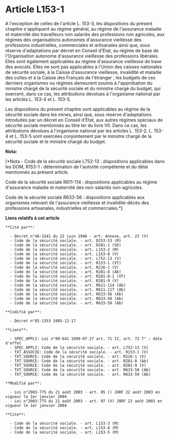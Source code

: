 # Article L153-1

A l'exception de celles de l'article L. 153-3, les dispositions du présent chapitre s'appliquent au régime général, au régime
de l'assurance maladie et maternité des travailleurs non salariés des professions non agricoles, aux régimes des
organisations autonomes d'assurance vieillesse des professions industrielles, commerciales et artisanales ainsi que, sous
réserve d'adaptations par décret en Conseil d'Etat, au régime de base de l'Organisation autonome d'assurance vieillesse des
professions libérales. Elles sont également applicables au régime d'assurance vieillesse de base des avocats. Elles ne sont
pas applicables à l'Union des caisses nationales de sécurité sociale, à la Caisse d'assurance vieillesse, invalidité et
maladie des cultes et à la Caisse des Français de l'étranger ; les budgets de ces derniers organismes ou régimes demeurent
soumis à l'approbation du ministre chargé de la sécurité sociale et du ministre chargé du budget, qui exercent, dans ce cas,
les attributions dévolues à l'organisme national par les articles L. 153-4 et L. 153-5.

Les dispositions du présent chapitre sont applicables au régime de la sécurité sociale dans les mines, ainsi que, sous
réserve d'adaptations introduites par un décret en Conseil d'Etat, aux autres régimes spéciaux de sécurité sociale mentionnés
au titre Ier du livre VII. Dans ce cas, les attributions dévolues à l'organisme national par les articles L. 153-2, L. 153-4
et L. 153-5 sont exercées conjointement par le ministre chargé de la sécurité sociale et le ministre chargé du budget.

**Nota:**

[*Nota - Code de la sécurité sociale L752-13 : dispositions applicables dans les DOM, R153-1 : détermination de l'autorité
compétente et du délai mentionnés au présent article.

Code de la sécurité sociale R611-114 : dispositions applicables au régime d'assurance maladie et maternité des non-salariés
non-agricoles.

Code de la sécurité sociale R633-56 : dispositions applicables aux organismes relevant de l'assurance vieillesse et
invalidité-décès des professions artisanales, industrielles et commerciales.*]

**Liens relatifs à cet article**

	**Cité par**:

	  - Décret n°46-1541 du 22 juin 1946 - art. Annexe, art. 23 (V)
	  - Code de la sécurité sociale. - art. D253-53 (M)
	  - Code de la sécurité sociale. - art. D281-1 (VD)
	  - Code de la sécurité sociale. - art. L153-2 (M)
	  - Code de la sécurité sociale. - art. L153-8 (V)
	  - Code de la sécurité sociale. - art. L752-13 (V)
	  - Code de la sécurité sociale. - art. R153-1 (VT)
	  - Code de la sécurité sociale. - art. R226-1 (V)
	  - Code de la sécurité sociale. - art. R281-8 (Ab)
	  - Code de la sécurité sociale. - art. R281-8-1 (VT)
	  - Code de la sécurité sociale. - art. R281-9 (V)
	  - Code de la sécurité sociale. - art. R611-114 (Ab)
	  - Code de la sécurité sociale. - art. R611-117 (Ab)
	  - Code de la sécurité sociale. - art. R633-56 (Ab)
	  - Code de la sécurité sociale. - art. R633-58 (Ab)
	  - Code de la sécurité sociale. - art. R633-59 (Ab)

	**Codifié par**:

	  - Décret n°85-1353 1985-12-17

	**Liens**:

	  - SPEC_APPLI: Loi n°99-641 1999-07-27 art. 71 II, art. 72 7° : date d'effet
	  - SPEC_APPLI: Code de la sécurité sociale. - art. L752-13 (V)
	  - TXT_ASSOCIE: Code de la sécurité sociale. - art. R153-1 (V)
	  - TXT_SOURCE: Code de la sécurité sociale. - art. R226-1 (V)
	  - TXT_SOURCE: Code de la sécurité sociale. - art. R281-8 (Ab)
	  - TXT_SOURCE: Code de la sécurité sociale. - art. R281-9 (V)
	  - TXT_SOURCE: Code de la sécurité sociale. - art. R633-58 (Ab)
	  - TXT_SOURCE: Code de la sécurité sociale. - art. R633-59 (Ab)

	**Modifié par**:

	  - Loi n°2003-775 du 21 août 2003 - art. 85 () JORF 22 août 2003 en vigueur le 1er janvier 2004
	  - Loi n°2003-775 du 21 août 2003 - art. 97 (V) JORF 22 août 2003 en vigueur le 1er janvier 2004

	**Cite**:

	  - Code de la sécurité sociale. - art. L153-3 (M)
	  - Code de la sécurité sociale. - art. L153-4 (M)
	  - Code de la sécurité sociale. - art. L153-5 (M)
